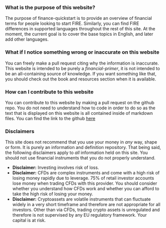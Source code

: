 ### What is the purpose of this website?

The purpose of finance-quickstart is to provide an overview of financial terms for people looking to start FIRE.
Similarly, you can find FIRE differences in supported languages throughout the rest of this site.
At the moment, the current goal is to cover the base topics in English, and later add other languages.

### What if I notice something wrong or inaccurate on this website
You can freely make a pull request citing why the information is inaccurate. This website
is intended to be purely a *financial-primer*, it is not intended to be an all-containing source of knowledge.
If you want something like that, you should check out the book and resources section when it is available. 

### How can I contribute to this website
You can contribute to this website by making a pull request on the github repo. 
You do not need to understand how to code in order to do so as the text that is
displayed on this website is all contained inside of markdown files. You can find 
the link to the github [here](https://github.com/C-alcium/finance-quickstart)

### Disclaimers
This site does not recommend that you use your money in *any* way, shape or form. It is purely an information and definition repository.
That being said, the following disclaimers apply to *all* information held on this site. You should not use financial instruments that you
do not properly understand. 
- **Disclaimer:** Investing involves risk of loss.
- **Disclaimer:** CFDs are complex instruments and come with a high risk of losing money rapidly due to leverage. 
  75% of retail investor accounts lose money when trading CFDs with this provider. 
  You should consider whether you understand how CFDs work and whether you can afford to take the high risk of losing your money. 
- **Disclaimer:** Cryptoassets are volatile instruments that can fluctuate widely in a very short timeframe and therefore are not appropriate for all investors. 
  Other than via CFDs, trading crypto assets is unregulated and therefore is not supervised by any EU regulatory framework. Your capital is at risk.